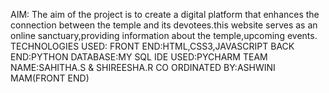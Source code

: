 AIM:
     The aim of the project is to create a digital platform that enhances the connection between the temple and its devotees.this website serves as an online sanctuary,providing information about the temple,upcoming events.
TECHNOLOGIES USED:
       FRONT END:HTML,CSS3,JAVASCRIPT
       BACK END:PYTHON
       DATABASE:MY SQL
       IDE USED:PYCHARM
 TEAM NAME:SAHITHA.S & SHIREESHA.R
 CO ORDINATED BY:ASHWINI MAM(FRONT END)           
